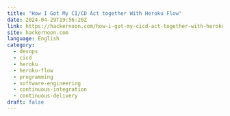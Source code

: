 ```yaml
---
title: "How I Got My CI/CD Act together With Heroku Flow"
date: 2024-04-29T19:56:20Z
link: https://hackernoon.com/how-i-got-my-cicd-act-together-with-heroku-flow?source=rss&utm_medium=RSS&utm_source=news.12bit.vn
site: hackernoon.com
language: English
category:
  - devops
  - cicd
  - heroku
  - heroku-flow
  - programming
  - software-engineering
  - continuous-integration
  - continuous-delivery
draft: false
---
```

